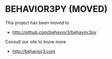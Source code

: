 # BEHAVIOR3PY (MOVED)

This project has been moved to

- http://github.com/behavior3/behavior3py

Consult our site to know more

- http://behavior3.com
